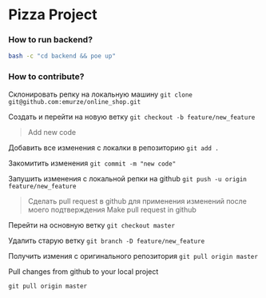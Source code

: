 # Pizza Project


### How to run backend?

```bash
bash -c "cd backend && poe up"
```

### How to contribute?

Склонировать репку на локальную машину
```git clone git@github.com:emurze/online_shop.git```

Создать и перейти на новую ветку
```git checkout -b feature/new_feature```

> Add new code

Добавить все изменения с локалки в репозиторию
```git add .```

Закомитить изменения
```git commit -m "new code"```

Запушить изменения с локальной репки на github
```git push -u origin feature/new_feature```

> Сделать pull request в github для применения изменений после моего подтверждения
> Make pull request in github

Перейти на основную ветку
```git checkout master```

Удалить старую ветку
```git branch -D feature/new_feature```

Получить измения с оригинального репозитория
```git pull origin master```




Pull changes from github to your local project

```git pull origin master```
